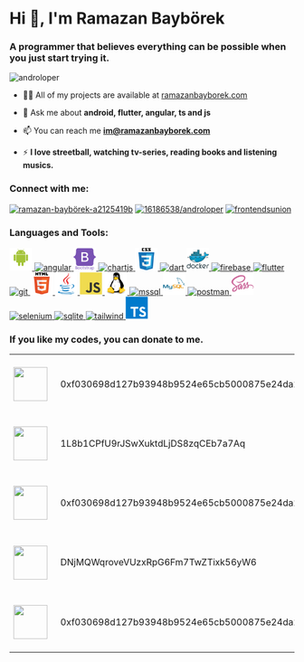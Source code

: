<h1 align="left">Hi 👋, I'm Ramazan Baybörek</h1>
<h3 align="left">A programmer that believes everything can be possible when you just start trying it.</h3>

<p align="left"> <img src="https://komarev.com/ghpvc/?username=androloper&label=Profile%20views&color=ff0000&style=plastic" alt="androloper" /> </p>

- 👨‍💻 All of my projects are available at [ramazanbayborek.com](ramazanbayborek.com)

- 💬 Ask me about **android, flutter, angular, ts and js**

- 📫 You can reach me **im@ramazanbayborek.com**

- ⚡ **I love streetball, watching tv-series, reading books and listening musics.**

<h3 align="left">Connect with me:</h3>
<p align="left">
<a href="https://linkedin.com/in/ramazan-baybörek-a2125419b" target="blank"><img align="center" src="https://raw.githubusercontent.com/rahuldkjain/github-profile-readme-generator/master/src/images/icons/Social/linked-in-alt.svg" alt="ramazan-baybörek-a2125419b" height="30" width="40" /></a>
<a href="https://stackoverflow.com/users/16186538/androloper" target="blank"><img align="center" src="https://raw.githubusercontent.com/rahuldkjain/github-profile-readme-generator/master/src/images/icons/Social/stack-overflow.svg" alt="16186538/androloper" height="30" width="40" /></a>
<a href="https://instagram.com/frontendsunion" target="blank"><img align="center" src="https://raw.githubusercontent.com/rahuldkjain/github-profile-readme-generator/master/src/images/icons/Social/instagram.svg" alt="frontendsunion" height="30" width="40" /></a>
</p>

<h3 align="left">Languages and Tools:</h3>
<p align="left"> <a href="https://developer.android.com" target="_blank" rel="noreferrer"> <img src="https://raw.githubusercontent.com/devicons/devicon/master/icons/android/android-original-wordmark.svg" alt="android" width="40" height="40"/> </a> <a href="https://angular.io" target="_blank" rel="noreferrer"> <img src="https://angular.io/assets/images/logos/angular/angular.svg" alt="angular" width="40" height="40"/> </a> <a href="https://getbootstrap.com" target="_blank" rel="noreferrer"> <img src="https://raw.githubusercontent.com/devicons/devicon/master/icons/bootstrap/bootstrap-plain-wordmark.svg" alt="bootstrap" width="40" height="40"/> </a> <a href="https://www.chartjs.org" target="_blank" rel="noreferrer"> <img src="https://www.chartjs.org/media/logo-title.svg" alt="chartjs" width="40" height="40"/> </a> <a href="https://www.w3schools.com/css/" target="_blank" rel="noreferrer"> <img src="https://raw.githubusercontent.com/devicons/devicon/master/icons/css3/css3-original-wordmark.svg" alt="css3" width="40" height="40"/> </a> <a href="https://dart.dev" target="_blank" rel="noreferrer"> <img src="https://www.vectorlogo.zone/logos/dartlang/dartlang-icon.svg" alt="dart" width="40" height="40"/> </a> <a href="https://www.docker.com/" target="_blank" rel="noreferrer"> <img src="https://raw.githubusercontent.com/devicons/devicon/master/icons/docker/docker-original-wordmark.svg" alt="docker" width="40" height="40"/> </a> <a href="https://firebase.google.com/" target="_blank" rel="noreferrer"> <img src="https://www.vectorlogo.zone/logos/firebase/firebase-icon.svg" alt="firebase" width="40" height="40"/> </a> <a href="https://flutter.dev" target="_blank" rel="noreferrer"> <img src="https://www.vectorlogo.zone/logos/flutterio/flutterio-icon.svg" alt="flutter" width="40" height="40"/> </a> <a href="https://git-scm.com/" target="_blank" rel="noreferrer"> <img src="https://www.vectorlogo.zone/logos/git-scm/git-scm-icon.svg" alt="git" width="40" height="40"/> </a> <a href="https://www.w3.org/html/" target="_blank" rel="noreferrer"> <img src="https://raw.githubusercontent.com/devicons/devicon/master/icons/html5/html5-original-wordmark.svg" alt="html5" width="40" height="40"/> </a> <a href="https://www.java.com" target="_blank" rel="noreferrer"> <img src="https://raw.githubusercontent.com/devicons/devicon/master/icons/java/java-original.svg" alt="java" width="40" height="40"/> </a> <a href="https://developer.mozilla.org/en-US/docs/Web/JavaScript" target="_blank" rel="noreferrer"> <img src="https://raw.githubusercontent.com/devicons/devicon/master/icons/javascript/javascript-original.svg" alt="javascript" width="40" height="40"/> </a> <a href="https://www.linux.org/" target="_blank" rel="noreferrer"> <img src="https://raw.githubusercontent.com/devicons/devicon/master/icons/linux/linux-original.svg" alt="linux" width="40" height="40"/> </a> <a href="https://www.microsoft.com/en-us/sql-server" target="_blank" rel="noreferrer"> <img src="https://www.svgrepo.com/show/303229/microsoft-sql-server-logo.svg" alt="mssql" width="40" height="40"/> </a> <a href="https://www.mysql.com/" target="_blank" rel="noreferrer"> <img src="https://raw.githubusercontent.com/devicons/devicon/master/icons/mysql/mysql-original-wordmark.svg" alt="mysql" width="40" height="40"/> </a> <a href="https://postman.com" target="_blank" rel="noreferrer"> <img src="https://www.vectorlogo.zone/logos/getpostman/getpostman-icon.svg" alt="postman" width="40" height="40"/> </a> <a href="https://sass-lang.com" target="_blank" rel="noreferrer"> <img src="https://raw.githubusercontent.com/devicons/devicon/master/icons/sass/sass-original.svg" alt="sass" width="40" height="40"/> </a> <a href="https://www.selenium.dev" target="_blank" rel="noreferrer"> <img src="https://raw.githubusercontent.com/detain/svg-logos/780f25886640cef088af994181646db2f6b1a3f8/svg/selenium-logo.svg" alt="selenium" width="40" height="40"/> </a> <a href="https://www.sqlite.org/" target="_blank" rel="noreferrer"> <img src="https://www.vectorlogo.zone/logos/sqlite/sqlite-icon.svg" alt="sqlite" width="40" height="40"/> </a> <a href="https://tailwindcss.com/" target="_blank" rel="noreferrer"> <img src="https://www.vectorlogo.zone/logos/tailwindcss/tailwindcss-icon.svg" alt="tailwind" width="40" height="40"/> </a> <a href="https://www.typescriptlang.org/" target="_blank" rel="noreferrer"> <img src="https://raw.githubusercontent.com/devicons/devicon/master/icons/typescript/typescript-original.svg" alt="typescript" width="40" height="40"/> </a> </p>

<h3 align="left">If you like my codes, you can donate to me.</h3>
<table>
<tr>
<td><img src="https://s2.coinmarketcap.com/static/img/coins/64x64/2682.png" align="center" width="60" height="60" style="margin-right:8px"></td>
<td style="font-size: 16px">0xf030698d127b93948b9524e65cb5000875e24da2</td>
<td><img src="https://i.pinimg.com/originals/35/8e/6b/358e6b72c323a1253c14acc7bd65d905.jpg" align="center" width="100" height="100" style="margin-left:16px"></td>
</tr>
<tr>
<td><img src="https://s2.coinmarketcap.com/static/img/coins/64x64/1.png" align="center" width="60" height="60" style="margin-right:8px"></td>
<td style="font-size: 16px">1L8b1CPfU9rJSwXuktdLjDS8zqCEb7a7Aq</td>
<td><img src="https://i.pinimg.com/originals/6b/e6/df/6be6df6efd1571b4864acd4e7a387259.jpg" align="center" width="100" height="100" style="margin-left:16px"></td>
</tr>
<tr>
<td><img src="https://s2.coinmarketcap.com/static/img/coins/64x64/1027.png" align="center" width="60" height="60" style="margin-right:8px"></td>
<td style="font-size: 16px">0xf030698d127b93948b9524e65cb5000875e24da2</td>
<td><img src="https://i.pinimg.com/originals/35/8e/6b/358e6b72c323a1253c14acc7bd65d905.jpg" align="center" width="100" height="100" style="margin-left:16px"></td>
</tr>
<tr>
<td><img src="https://s2.coinmarketcap.com/static/img/coins/64x64/74.png" align="center" width="60" height="60" style="margin-right:8px"></td>
<td style="font-size: 16px">DNjMQWqroveVUzxRpG6Fm7TwZTixk56yW6</td>
<td><img src="https://i.pinimg.com/originals/4c/87/6e/4c876e794ec36270cd3423d704be2433.jpg" align="center" width="100" height="100" style="margin-left:16px"></td>
</tr>
<tr>
<td><img src="https://s2.coinmarketcap.com/static/img/coins/64x64/5994.png" align="center" width="60" height="60" style="margin-right:8px"></td>
<td style="font-size: 16px">0xf030698d127b93948b9524e65cb5000875e24da2</td>
<td><img src="https://i.pinimg.com/originals/35/8e/6b/358e6b72c323a1253c14acc7bd65d905.jpg" align="center" width="100" height="100" style="margin-left:16px"></td>
</tr>
</table>
